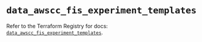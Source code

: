 # `data_awscc_fis_experiment_templates`

Refer to the Terraform Registry for docs: [`data_awscc_fis_experiment_templates`](https://registry.terraform.io/providers/hashicorp/awscc/0.70.0/docs/data-sources/fis_experiment_templates).
